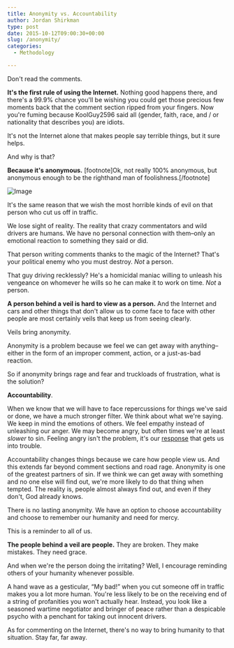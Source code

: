 ```yaml
---
title: Anonymity vs. Accountability
author: Jordan Shirkman
type: post
date: 2015-10-12T09:00:30+00:00
slug: /anonymity/
categories:
  - Methodology

---
```

Don't read the comments.

**It's the first rule of using the Internet.** Nothing good happens there, and there's a 99.9% chance you'll be wishing you could get those precious few moments back that the comment section ripped from your fingers. Now you're fuming because KoolGuy2596 said all (gender, faith, race, and / or nationality that describes you) are idiots.

It's not the Internet alone that makes people say terrible things, but it sure helps.

And why is that?

**Because it's anonymous.** [footnote]Ok, not really 100% anonymous, but anonymous enough to be the righthand man of foolishness.[/footnote]

![Image](/images/traffic.jpeg) 

It's the same reason that we wish the most horrible kinds of evil on that person who cut us off in traffic.

We lose sight of reality. The reality that crazy commentators and wild drivers are humans. We have no personal connection with them–only an emotional reaction to something they said or did. <!--more-->

That person writing comments thanks to the magic of the Internet? That's your political enemy who you must destroy. _Not_ a person.

That guy driving recklessly? He's a homicidal maniac willing to unleash his vengeance on whomever he wills so he can make it to work on time. _Not_ a person.

**A person behind a veil is hard to view as a person.** And the Internet and cars and other things that don't allow us to come face to face with other people are most certainly veils that keep us from seeing clearly.

Veils bring anonymity.

Anonymity is a problem because we feel we can get away with anything–either in the form of an improper comment, action, or a just-as-bad reaction.

So if anonymity brings rage and fear and truckloads of frustration, what is the solution?

**Accountability**.

When we know that we will have to face repercussions for things we've said or done, we have a much stronger filter. We think about what we're saying. We keep in mind the emotions of others. We feel empathy instead of unleashing our anger. We may become angry, but often times we're at least _slower_ to sin. Feeling angry isn't the problem, it's our [response](https://www.biblegateway.com/passage/?search=Ephesians+4%3A26&version=ESV) that gets us into trouble.

Accountability changes things because we care how people view us. And this extends far beyond comment sections and road rage. Anonymity is one of the greatest partners of sin. If we think we can get away with something and no one else will find out, we're more likely to do that thing when tempted. The reality is, people almost always find out, and even if they don't, God already knows.

There is no lasting anonymity. We have an option to choose accountability and choose to remember our humanity and need for mercy.

This is a reminder to all of us.

**The people behind a veil are people.** They are broken. They make mistakes. They need grace.

And when we're the person doing the irritating? Well, I encourage reminding others of your humanity whenever possible.

A hand wave as a gesticular, &#8220;My bad!&#8221; when you cut someone off in traffic makes you a lot more human. You're less likely to be on the receiving end of a string of profanities you won't actually hear. Instead, you look like a seasoned wartime negotiator and bringer of peace rather than a despicable psycho with a penchant for taking out innocent drivers.

As for commenting on the Internet, there's no way to bring humanity to that situation. Stay far, far away.
